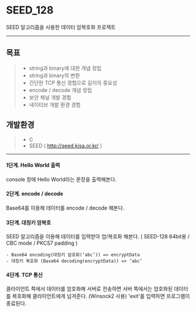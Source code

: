 SEED_128
===================

SEED 알고리즘을 사용한 데이터 암복호화 프로젝트

----------


목표
-------------

> - string과 binary에 대한 개념 정립
> -  string과 binary의 변환
> - 간단한 TCP 통신 경험으로 길이의 중요성
> - encode / decode 개념 정립
> - 보안 채널 개발 경험
> - 네이티브 개발 환경 경험

개발환경
-------------

> - C
> -  SEED ( http://seed.kisa.or.kr/ )

----------


#### <i class="icon-pencil"></i> 1단계. Hello World 출력
console 창에 Hello World라는 문장을 출력해본다.

#### <i class="icon-pencil"></i> 2단계. encode / decode
Base64를 이용해 데이터를 encode / decode 해본다.

#### <i class="icon-pencil"></i> 3단계. 대칭키 암복호
SEED 알고리즘을 이용해 데이터를 입력받아 암/복호화 해본다.
( SEED-128 64bit용 / CBC mode / PKCS7 padding )

    - Base64 encoding(대칭키 암호화(‘abc’)) => encryptData
    - 대칭키 복호화 (Base64 decoding(encryptData)) => ‘abc’

#### <i class="icon-pencil"></i> 4단계. TCP 통신
클라이언트 쪽에서 데이터를 암호화해 서버로 전송하면
서버 쪽에서는 암호화된 데이터를 복호화해 클라이언트에게 넘겨준다. (Winsock2 사용)
'exit'를 입력하면 프로그램이 종료된다.
